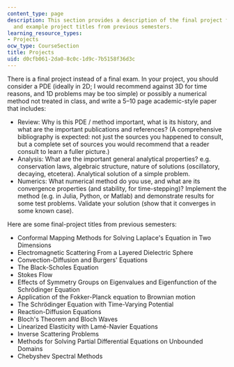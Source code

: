 ```yaml
---
content_type: page
description: This section provides a description of the final project for the course
  and example project titles from previous semesters.
learning_resource_types:
- Projects
ocw_type: CourseSection
title: Projects
uid: d0cfb061-2da0-8c0c-1d9c-7b5158f36d3c
---
```


There is a final project instead of a final exam. In your project, you should consider a PDE (ideally in 2D; I would recommend against 3D for time reasons, and 1D problems may be too simple) or possibly a numerical method not treated in class, and write a 5–10 page academic-style paper that includes:

*   Review: Why is this PDE / method important, what is its history, and what are the important publications and references? (A comprehensive bibliography is expected: not just the sources you happened to consult, but a complete set of sources you would recommend that a reader consult to learn a fuller picture.)
*   Analysis: What are the important general analytical properties? e.g. conservation laws, algebraic structure, nature of solutions (oscillatory, decaying, etcetera). Analytical solution of a simple problem.
*   Numerics: What numerical method do you use, and what are its convergence properties (and stability, for time-stepping)? Implement the method (e.g. in Julia, Python, or Matlab) and demonstrate results for some test problems. Validate your solution (show that it converges in some known case).

Here are some final-project titles from previous semesters:

*   Conformal Mapping Methods for Solving Laplace's Equation in Two Dimensions
*   Electromagnetic Scattering From a Layered Dielectric Sphere
*   Convection-Diffusion and Burgers' Equations
*   The Black-Scholes Equation
*   Stokes Flow
*   Effects of Symmetry Groups on Eigenvalues and Eigenfunction of the Schrödinger Equation
*   Application of the Fokker-Planck equation to Brownian motion
*   The Schrödinger Equation with Time-Varying Potential
*   Reaction-Diffusion Equations
*   Bloch's Theorem and Bloch Waves
*   Linearized Elasticity with Lamé-Navier Equations
*   Inverse Scattering Problems
*   Methods for Solving Partial Differential Equations on Unbounded Domains
*   Chebyshev Spectral Methods
